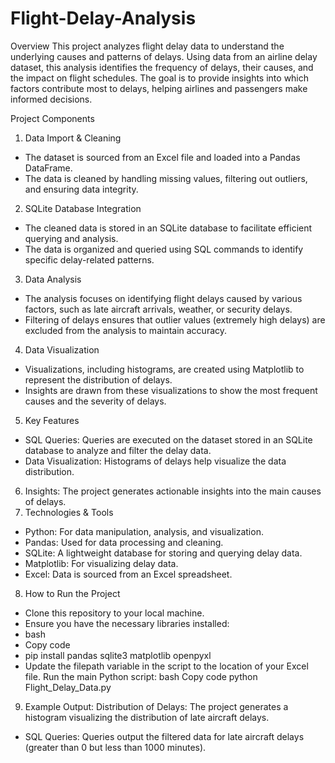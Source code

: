 # Flight-Delay-Analysis

Overview
This project analyzes flight delay data to understand the underlying causes and patterns of delays. Using data from an airline delay dataset, this analysis identifies the frequency of delays, their causes, and the impact on flight schedules. The goal is to provide insights into which factors contribute most to delays, helping airlines and passengers make informed decisions.

Project Components
1. Data Import & Cleaning
- The dataset is sourced from an Excel file and loaded into a Pandas DataFrame.
- The data is cleaned by handling missing values, filtering out outliers, and ensuring data integrity.
2. SQLite Database Integration
- The cleaned data is stored in an SQLite database to facilitate efficient querying and analysis.
- The data is organized and queried using SQL commands to identify specific delay-related patterns.
3. Data Analysis
- The analysis focuses on identifying flight delays caused by various factors, such as late aircraft arrivals, weather, or security delays.
- Filtering of delays ensures that outlier values (extremely high delays) are excluded from the analysis to maintain accuracy.
4. Data Visualization
- Visualizations, including histograms, are created using Matplotlib to represent the distribution of delays.
- Insights are drawn from these visualizations to show the most frequent causes and the severity of delays.
5. Key Features
- SQL Queries: Queries are executed on the dataset stored in an SQLite database to analyze and filter the delay data.
- Data Visualization: Histograms of delays help visualize the data distribution.
6. Insights: The project generates actionable insights into the main causes of delays.
7. Technologies & Tools
- Python: For data manipulation, analysis, and visualization.
- Pandas: Used for data processing and cleaning.
- SQLite: A lightweight database for storing and querying delay data.
- Matplotlib: For visualizing delay data.
- Excel: Data is sourced from an Excel spreadsheet.
8. How to Run the Project
- Clone this repository to your local machine.
- Ensure you have the necessary libraries installed:
- bash
- Copy code
- pip install pandas sqlite3 matplotlib openpyxl
- Update the filepath variable in the script to the location of your Excel file.
Run the main Python script:
bash
Copy code
python Flight_Delay_Data.py
9. Example Output:
Distribution of Delays: The project generates a histogram visualizing the distribution of late aircraft delays.
- SQL Queries: Queries output the filtered data for late aircraft delays (greater than 0 but less than 1000 minutes).
